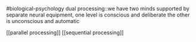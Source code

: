#biological-psychology 
dual processing::we have two minds supported by separate neural equipment, one level is conscious and deliberate the other is unconscious and automatic
<!--SR:!2023-12-21,3,250-->

[[parallel processing]]
[[sequential processing]]